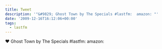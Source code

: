 ```yaml
---
title: Tweet
description: '"&#9829; Ghost Town by The Specials #lastfm:  amazon: "'
date: '2009-12-16T16:12:06+00:00'
tags:
  - lastfm
---
```

&#9829; Ghost Town by The Specials #lastfm:  amazon: 
